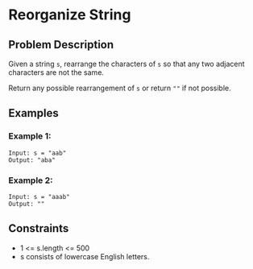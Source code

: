 # Reorganize String

## Problem Description

Given a string `s`, rearrange the characters of `s` so that any two adjacent characters are not the same.

Return any possible rearrangement of `s` or return `""` if not possible.

## Examples

### Example 1:
```
Input: s = "aab"
Output: "aba"
```

### Example 2:
```
Input: s = "aaab"
Output: ""
```

## Constraints

- 1 <= s.length <= 500
- s consists of lowercase English letters. 